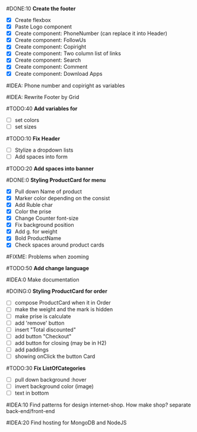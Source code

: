 #DONE:10 **Create the footer**
- [x] Create flexbox
- [x] Paste Logo component
- [x] Create component: PhoneNumber (can replace it into Header)
- [x] Create component: FollowUs
- [x] Create component: Copiright
- [x] Create component: Two column list of links
- [x] Create component: Search
- [x] Create component: Comment
- [x] Create component: Download Apps

#IDEA: Phone number and copiright as variables

#IDEA: Rewrite Footer by Grid

#TODO:40 **Add variables for**
- [ ] set colors
- [ ] set sizes

#TODO:10 **Fix Header**
- [ ] Stylize a dropdown lists
- [ ] Add spaces into form

#TODO:20 **Add spaces into banner**

#DONE:0 **Styling ProductCard for menu**
- [x] Pull down Name of product
- [x] Marker color depending on the consist
- [x] Add Ruble char
- [x] Color the prise
- [x] Change Counter font-size
- [x] Fix background position
- [x] Add g. for weight
- [x] Bold ProductName
- [x] Check spaces around product cards

#FIXME: Problems when zooming

#TODO:50 **Add change language**

#IDEA:0 Make documentation

#DOING:0 **Styling ProductCard for order**
- [ ] compose ProductCard when it in Order
- [ ] make the weight and the mark is hidden
- [ ] make prise is calculate
- [ ] add 'remove' button
- [ ] insert "Total discounted"
- [ ] add button "Checkout"
- [ ] add button for closing (may be in H2)
- [ ] add paddings
- [ ] showing onClick the button Card

#TODO:30 **Fix ListOfCategories**
- [ ] pull down background :hover
- [ ] invert background color (image)
- [ ] text in bottom

#IDEA:10 Find patterns for design internet-shop. How make shop? separate back-end/front-end

#IDEA:20 Find hosting for MongoDB and NodeJS
